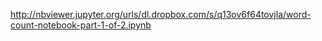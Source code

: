 
http://nbviewer.jupyter.org/urls/dl.dropbox.com/s/q13ov6f64tovjla/word-count-notebook-part-1-of-2.ipynb

